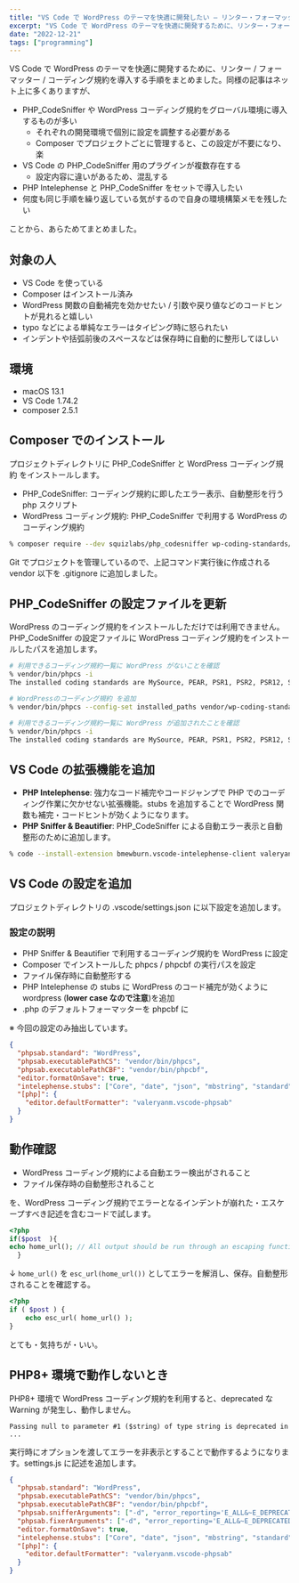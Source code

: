 ```yaml
---
title: "VS Code で WordPress のテーマを快適に開発したい – リンター・フォーマッター・コーディング規約の導入"
excerpt: "VS Code で WordPress のテーマを快適に開発するために、リンター・フォーマッター・コーディング規約を導入する手順をまとめました。"
date: "2022-12-21"
tags: ["programming"]
---
```


VS Code で WordPress のテーマを快適に開発するために、リンター / フォーマッター / コーディング規約を導入する手順をまとめました。同様の記事はネット上に多くありますが、

- PHP_CodeSniffer や WordPress コーディング規約をグローバル環境に導入するものが多い
  - それぞれの開発環境で個別に設定を調整する必要がある
  - Composer でプロジェクトごとに管理すると、この設定が不要になり、楽
- VS Code の PHP_CodeSniffer 用のプラグインが複数存在する
  - 設定内容に違いがあるため、混乱する
- PHP Intelephense と PHP_CodeSniffer をセットで導入したい
- 何度も同じ手順を繰り返している気がするので自身の環境構築メモを残したい

ことから、あらためてまとめました。

## 対象の人

- VS Code を使っている
- Composer はインストール済み
- WordPress 関数の自動補完を効かせたい / 引数や戻り値などのコードヒントが見れると嬉しい
- typo などによる単純なエラーはタイピング時に怒られたい
- インデントや括弧前後のスペースなどは保存時に自動的に整形してほしい

## 環境

- macOS 13.1
- VS Code 1.74.2
- composer 2.5.1

## Composer でのインストール

プロジェクトディレクトリに PHP_CodeSniffer と WordPress コーディング規約 をインストールします。

- PHP_CodeSniffer: コーディング規約に即したエラー表示、自動整形を行う php スクリプト
- WordPress コーディング規約: PHP_CodeSniffer で利用する WordPress のコーディング規約

```sh
% composer require --dev squizlabs/php_codesniffer wp-coding-standards/wpcs
```

Git でプロジェクトを管理しているので、上記コマンド実行後に作成される vendor 以下を .gitignore に追加しました。

## PHP_CodeSniffer の設定ファイルを更新

WordPress のコーディング規約をインストールしただけでは利用できません。PHP_CodeSniffer の設定ファイルに WordPress コーディング規約をインストールしたパスを追加します。

```sh
# 利用できるコーディング規約一覧に WordPress がないことを確認
% vendor/bin/phpcs -i
The installed coding standards are MySource, PEAR, PSR1, PSR2, PSR12, Squiz, Zend

# WordPressのコーディング規約 を追加
% vendor/bin/phpcs --config-set installed_paths vendor/wp-coding-standards/wpcs

# 利用できるコーディング規約一覧に WordPress が追加されたことを確認
% vendor/bin/phpcs -i
The installed coding standards are MySource, PEAR, PSR1, PSR2, PSR12, Squiz, Zend, WordPress, WordPress-Core, WordPress-Docs and WordPress-Extra
```

## VS Code の拡張機能を追加

- **PHP Intelephense**: 強力なコード補完やコードジャンプで PHP でのコーディング作業に欠かせない拡張機能。stubs を追加することで WordPress 関数も補完・コードヒントが効くようになります。
- **PHP Sniffer & Beautifier**: PHP_CodeSniffer による自動エラー表示と自動整形のために追加します。

```sh
% code --install-extension bmewburn.vscode-intelephense-client valeryanm.vscode-phpsab
```

## VS Code の設定を追加

プロジェクトディレクトリの .vscode/settings.json に以下設定を追加します。

### 設定の説明

- PHP Sniffer & Beautifier で利用するコーディング規約を WordPress に設定
- Composer でインストールした phpcs / phpcbf の実行パスを設定
- ファイル保存時に自動整形する
- PHP Intelephense の stubs に WordPress のコード補完が効くように wordpress (**lower case なので注意**)を追加
- .php のデフォルトフォーマッターを phpcbf に

※ 今回の設定のみ抽出しています。

```json:settings.json
{
  "phpsab.standard": "WordPress",
  "phpsab.executablePathCS": "vendor/bin/phpcs",
  "phpsab.executablePathCBF": "vendor/bin/phpcbf",
  "editor.formatOnSave": true,
  "intelephense.stubs": ["Core", "date", "json", "mbstring", "standard", "pcre", "wordpress"],
  "[php]": {
    "editor.defaultFormatter": "valeryanm.vscode-phpsab"
  }
}
```

## 動作確認

- WordPress コーディング規約による自動エラー検出がされること
- ファイル保存時の自動整形されること

を、WordPress コーディング規約でエラーとなるインデントが崩れた・エスケープすべき記述を含むコードで試します。

```php
<?php
if($post  ){
echo home_url(); // All output should be run through an escaping function. とエラー指摘される。
  }
```

↓ `home_url()` を `esc_url(home_url())` としてエラーを解消し、保存。自動整形されることを確認する。

```php
<?php
if ( $post ) {
	echo esc_url( home_url() );
}
```

とても・気持ちが・いい。

## PHP8+ 環境で動作しないとき

PHP8+ 環境で WordPress コーディング規約を利用すると、deprecated な Warning が発生し、動作しません。

```
Passing null to parameter #1 ($string) of type string is deprecated in ...
```

実行時にオプションを渡してエラーを非表示とすることで動作するようになります。settings.js に記述を追加します。

```json:settings.json {5-6}
{
  "phpsab.standard": "WordPress",
  "phpsab.executablePathCS": "vendor/bin/phpcs",
  "phpsab.executablePathCBF": "vendor/bin/phpcbf",
  "phpsab.snifferArguments": ["-d", "error_reporting='E_ALL&~E_DEPRECATED'"],
  "phpsab.fixerArguments": ["-d", "error_reporting='E_ALL&~E_DEPRECATED'"],
  "editor.formatOnSave": true,
  "intelephense.stubs": ["Core", "date", "json", "mbstring", "standard", "pcre", "wordpress"],
  "[php]": {
    "editor.defaultFormatter": "valeryanm.vscode-phpsab"
  }
}
```
